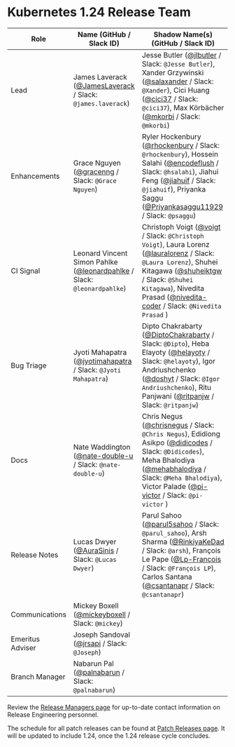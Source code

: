 # Kubernetes 1.24 Release Team

| **Role** | **Name** (**GitHub / Slack ID**) | **Shadow Name(s) (GitHub / Slack ID)** |
|----------|----------------------------------|----------------------------------------|
| Lead | James Laverack ([@JamesLaverack](https://github.com/JamesLaverack) / Slack: `@james.laverack`) | Jesse Butler ([@jlbutler](https://github.com/jlbutler) / Slack: `@Jesse Butler`), Xander Grzywinski ([@salaxander](https://github.com/salaxander) / Slack: `@Xander`), Cici Huang ([@cici37](https://github.com/cici37) / Slack: `@cici37`), Max Körbächer ([@mkorbi](https://github.com/mkorbi) / Slack: `@mkorbi`) |
| Enhancements | Grace Nguyen ([@gracenng](https://github.com/gracenng) / Slack: `@Grace Nguyen`) | Ryler Hockenbury ([@rhockenbury](https://github.com/rhockenbury) / Slack: `@rhockenbury`), Hossein Salahi ([@encodeflush](https://github.com/encodeflush) / Slack: `@hsalahi`), Jiahui Feng ([@jiahuif](https://github.com/jiahuif) / Slack: `@jiahuif`), Priyanka Saggu ([@Priyankasaggu11929](https://github.com/Priyankasaggu11929) / Slack: `@psaggu`) |
| CI Signal | Leonard Vincent Simon Pahlke ([@leonardpahlke](https://github.com/leonardpahlke) / Slack: `@leonardpahlke`) | Christoph Voigt ([@voigt](https://github.com/voigt) / Slack: `@Christoph Voigt`), Laura Lorenz ([@lauralorenz](https://github.com/lauralorenz) / Slack: `@Laura Lorenz`), Shuhei Kitagawa ([@shuheiktgw](https://github.com/shuheiktgw) / Slack: `@Shuhei Kitagawa`), Nivedita Prasad ([@nivedita-coder](https://github.com/nivedita-coder) / Slack: `@Nivedita Prasad` ) |
| Bug Triage | Jyoti Mahapatra ([@jyotimahapatra](https://github.com/jyotimahapatra) / Slack: `@Jyoti Mahapatra`) | Dipto Chakrabarty ([@DiptoChakrabarty](https://github.com/DiptoChakrabarty) / Slack: `@Dipto`), Heba Elayoty ([@helayoty](https://github.com/helayoty) / Slack: `@helayoty`), Igor Andriushchenko ([@doshyt](https://github.com/doshyt) / Slack: `@Igor Andriushchenko`), Ritu Panjwani ([@ritpanjw](https://github.com/ritpanjw) / Slack: `@ritpanjw`) |
| Docs | Nate Waddington ([@nate-double-u](https://github.com/nate-double-u) / Slack: `@nate-double-u`) | Chris Negus ([@chrisnegus](https://github.com/chrisnegus) / Slack: `@Chris Negus`), Edidiong Asikpo ([@didicodes](https://github.com/didicodes) / Slack: `@Didicodes`), Meha Bhalodiya ([@mehabhalodiya](https://github.com/mehabhalodiya) / Slack: `@Meha Bhalodiya`), Victor Palade ([@pi-victor](https://github.com/pi-victor) / Slack: `@pi-victor` ) |
| Release Notes | Lucas Dwyer ([@AuraSinis](https://github.com/AuraSinis) / Slack: `@Lucas Dwyer`) |  Parul Sahoo ([@parul5sahoo](https://github.com/parul5sahoo) / Slack: `@parul_sahoo`), Arsh Sharma ([@RinkiyaKeDad](https://github.com/RinkiyaKeDad) / Slack: `@arsh`), François Le Pape ([@Lp-Francois](https://github.com/Lp-Francois) / Slack: `@François LP`), Carlos Santana ([@csantanapr](https://github.com/csantanapr) / Slack: `@csantanapr`) |
| Communications | Mickey Boxell ([@mickeyboxell](https://github.com/mickeyboxell) / Slack: `@mickey`) | |
| Emeritus Adviser | Joseph Sandoval ([@jrsapi](https://github.com/jrsapi) / Slack: `@Joseph`) | |
| Branch Manager | Nabarun Pal ([@palnabarun](https://github.com/palnabarun) / Slack: `@palnabarun`) | |

Review the [Release Managers page](https://github.com/kubernetes/website/blob/main/content/en/releases/release-managers.md) for up-to-date contact information on Release Engineering personnel.

The schedule for all patch releases can be found at [Patch Releases page](https://github.com/kubernetes/website/blob/main/content/en/releases/patch-releases.md). It will be updated to include 1.24, once the 1.24 release cycle concludes.
